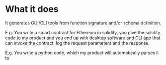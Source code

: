 # What it does
It generates GUI/CLI tools from function signature and/or schema definition.

E.g.  You write a smart contract for Ethereum in solidity, you give the solidity code to my product and you end up with desktop software and CLI app that can invoke the contract, log the request parameters and the response.

E.g. You write a python code, which my product will automatically parses it to 